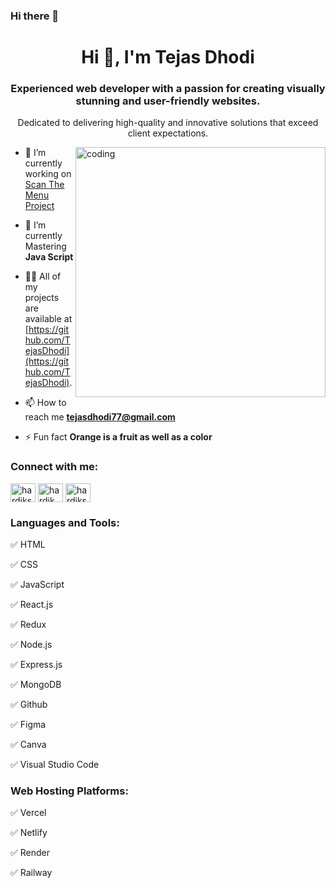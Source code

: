 ### Hi there 👋
<h1 align="center">Hi 👋, I'm Tejas Dhodi</h1>
<h3 align="center">Experienced web developer with a passion for creating visually stunning and user-friendly websites.</h3>
<p align="center">Dedicated to delivering high-quality and innovative solutions that exceed client expectations.</p>

<img align="right" alt="coding" width="400" src="[https://tse4.mm.bing.net/th?id=OIP.Q47FoFyeE0ZNIDFxygJriAAAAA&pid=Api&P=0&h=220](https://instagram.fnag1-2.fna.fbcdn.net/v/t51.2885-19/447623425_7600318090064073_4799396299014529648_n.jpg?stp=dst-jpg_s320x320&_nc_ht=instagram.fnag1-2.fna.fbcdn.net&_nc_cat=109&_nc_ohc=HY2KCUCbxV0Q7kNvgE0Ltj1&edm=AOQ1c0wBAAAA&ccb=7-5&oh=00_AYCu3uwEPsX6PpUXEQ1H8I5T6Sjc6VNosdcHzXDz-NtRrg&oe=6668F5A5&_nc_sid=8b3546)" /> </p>

- 🔭 I’m currently working on [Scan The Menu Project](https://scan-the-menu-model-1.vercel.app/)

- 🌱 I’m currently Mastering **Java Script**

- 👨‍💻 All of my projects are available at [https://github.com/TejasDhodi](https://github.com/TejasDhodi).

- 📫 How to reach me **tejasdhodi77@gmail.com**

- ⚡ Fun fact **Orange is a fruit as well as a color**

<h3 align="left">Connect with me:</h3>
<p align="left">
<a href="https://twitter.com/dhodi_tejas" target="blank"><img align="center" src="https://raw.githubusercontent.com/rahuldkjain/github-profile-readme-generator/master/src/images/icons/Social/twitter.svg" alt="hardiksankhe" height="30" width="40" /></a>
<a href="https://www.linkedin.com/in/tejasdhodi/" target="blank"><img align="center" src="https://raw.githubusercontent.com/rahuldkjain/github-profile-readme-generator/master/src/images/icons/Social/linked-in-alt.svg" alt="hardik sankhe" height="30" width="40" /></a>
<a href="https://www.instagram.com/dhoditejas/" target="blank"><img align="center" src="https://raw.githubusercontent.com/rahuldkjain/github-profile-readme-generator/master/src/images/icons/Social/instagram.svg" alt="hardiksankhe" height="30" width="40" /></a>
</p>

<h3 align="left">Languages and Tools:</h3>
<p>✅ HTML</p>
<p>✅ CSS</p>
<p>✅ JavaScript</p>
<p>✅ React.js</p>
<p>✅ Redux</p>
<p>✅ Node.js</p>
<p>✅ Express.js</p>
<p>✅ MongoDB</p>
<p>✅ Github</p>
<p>✅ Figma</p>
<p>✅ Canva</p>
<p>✅ Visual Studio Code</p>

<h3 align="left">Web Hosting Platforms:</h3>
<p>✅ Vercel</p>
<p>✅ Netlify</p>
<p>✅ Render</p>
<p>✅ Railway</p>

